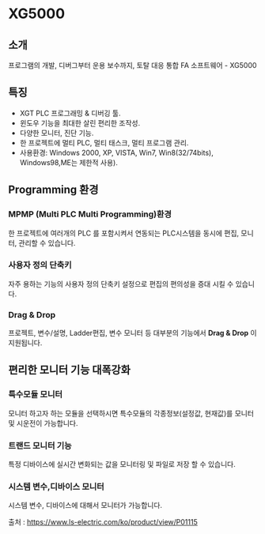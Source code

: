 # XG5000


## 소개

프로그램의 개발, 디버그부터 운용 보수까지, 토탈 대응 통합 FA 소프트웨어 - XG5000



## 특징

- XGT PLC 프로그래밍 & 디버깅 툴.
- 윈도우 기능을 최대한 살린 편리한 조작성.
- 다양한 모니터, 진단 기능.
- 한 프로젝트에 멀티 PLC, 멀티 태스크, 멀티 프로그램 관리.
- 사용환경: Windows 2000, XP, VISTA, Win7, Win8(32/74bits), Windows98,ME는 제한적 사용).


## Programming 환경

### MPMP (Multi PLC Multi Programming)환경
한 프로젝트에 여러개의 PLC 를 포함시켜서 연동되는 PLC시스템을 동시에 편집, 모니터, 관리할 수 있습니다.

### 사용자 정의 단축키
자주 용하는 기능의 사용자 정의 단축키 설정으로 편집의 편의성을 증대 시킬 수 있습니다.

### Drag & Drop
프로젝트, 변수/설명, Ladder편집, 변수 모니터 등 대부분의 기능에서 **Drag & Drop** 이 지원됩니다.

## 편리한 모니터 기능 대폭강화

### 특수모듈 모니터

모니터 하고자 하는 모듈을 선택하시면 특수모듈의 각종정보(설정값, 현재값)를 모니터 및 시운전이 가능합니다.


### 트랜드 모니터 기능

특정 디바이스에 실시간 변화되는 값을 모니터링 및 파일로 저장 할 수 있습니다.

### 시스템 변수,디바이스 모니터

시스템 변수, 디바이스에 대해서 모니터가 가능합니다.


출처 : https://www.ls-electric.com/ko/product/view/P01115

